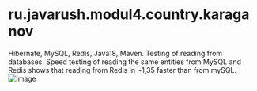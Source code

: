 # ru.javarush.modul4.country.karaganov
Hibernate, MySQL, Redis, Java18, Maven. Testing of reading from databases.
Speed testing of reading the same entities from MySQL and Redis shows that reading from Redis in ~1,35 faster than from mySQL.
![image](https://user-images.githubusercontent.com/77681385/218935152-af0e09b2-7f56-41d7-9da5-031fcb20a92c.png)
